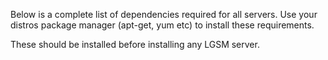 Below is a complete list of dependencies required for all servers. Use your distros package manager (apt-get, yum etc) to install these requirements.

These should be installed before installing any LGSM server.